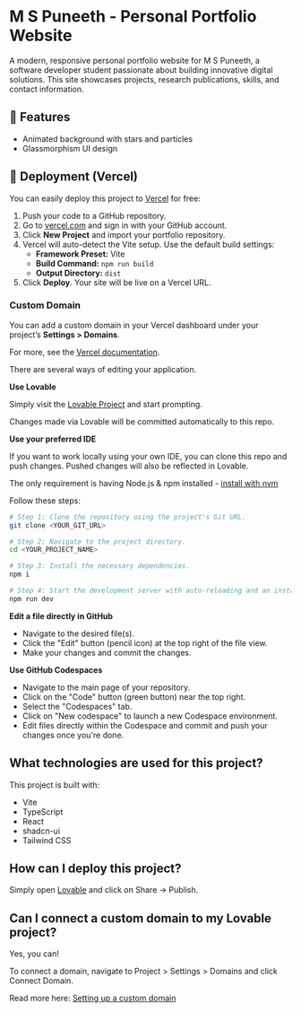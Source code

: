 # M S Puneeth - Personal Portfolio Website

A modern, responsive personal portfolio website for M S Puneeth, a software developer student passionate about building innovative digital solutions. This site showcases projects, research publications, skills, and contact information.

## 🚀 Features

- Animated background with stars and particles
- Glassmorphism UI design

## 🚀 Deployment (Vercel)

You can easily deploy this project to [Vercel](https://vercel.com/) for free:

1. Push your code to a GitHub repository.
2. Go to [vercel.com](https://vercel.com/) and sign in with your GitHub account.
3. Click **New Project** and import your portfolio repository.
4. Vercel will auto-detect the Vite setup. Use the default build settings:
   - **Framework Preset:** Vite
   - **Build Command:** `npm run build`
   - **Output Directory:** `dist`
5. Click **Deploy**. Your site will be live on a Vercel URL.

### Custom Domain

You can add a custom domain in your Vercel dashboard under your project’s **Settings > Domains**.

For more, see the [Vercel documentation](https://vercel.com/docs).

There are several ways of editing your application.

**Use Lovable**

Simply visit the [Lovable Project](https://lovable.dev/projects/b11e66ec-768e-4648-95cf-1e40b5a5fe46) and start prompting.

Changes made via Lovable will be committed automatically to this repo.

**Use your preferred IDE**

If you want to work locally using your own IDE, you can clone this repo and push changes. Pushed changes will also be reflected in Lovable.

The only requirement is having Node.js & npm installed - [install with nvm](https://github.com/nvm-sh/nvm#installing-and-updating)

Follow these steps:

```sh
# Step 1: Clone the repository using the project's Git URL.
git clone <YOUR_GIT_URL>

# Step 2: Navigate to the project directory.
cd <YOUR_PROJECT_NAME>

# Step 3: Install the necessary dependencies.
npm i

# Step 4: Start the development server with auto-reloading and an instant preview.
npm run dev
```

**Edit a file directly in GitHub**

- Navigate to the desired file(s).
- Click the "Edit" button (pencil icon) at the top right of the file view.
- Make your changes and commit the changes.

**Use GitHub Codespaces**

- Navigate to the main page of your repository.
- Click on the "Code" button (green button) near the top right.
- Select the "Codespaces" tab.
- Click on "New codespace" to launch a new Codespace environment.
- Edit files directly within the Codespace and commit and push your changes once you're done.

## What technologies are used for this project?

This project is built with:

- Vite
- TypeScript
- React
- shadcn-ui
- Tailwind CSS

## How can I deploy this project?

Simply open [Lovable](https://lovable.dev/projects/b11e66ec-768e-4648-95cf-1e40b5a5fe46) and click on Share -> Publish.

## Can I connect a custom domain to my Lovable project?

Yes, you can!

To connect a domain, navigate to Project > Settings > Domains and click Connect Domain.

Read more here: [Setting up a custom domain](https://docs.lovable.dev/tips-tricks/custom-domain#step-by-step-guide)
